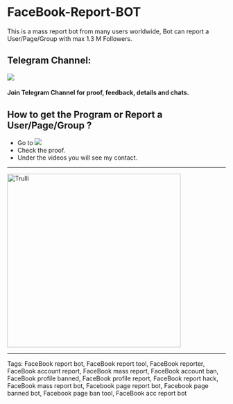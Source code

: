 # FaceBook-Report-BOT
This is a mass report bot from many users worldwide, Bot can report a User/Page/Group with max 1.3 M Followers.

## Telegram Channel:
<a href="https://t.me/FaceBookReportbott"><img src="https://img.shields.io/badge/Telegram-2CA5E0?style=for-the-badge&logo=telegram&logoColor=white"></a>
#### Join Telegram Channel for proof, feedback, details and chats.

## How to get the Program or Report a User/Page/Group ?
- Go to <a href="https://t.me/FaceBookReportbott"><img src="https://img.shields.io/badge/Telegram-2CA5E0?style=for-the-badge&logo=telegram&logoColor=white"></a>
- Check the proof.
- Under the videos you will see my contact.
<hr>
<img src="https://i.postimg.cc/0yRkpYFw/fbsurp.jpg" alt="Trulli" width="400" height="400">
<p>

<hr>
Tags: FaceBook report bot, FaceBook report tool, FaceBook reporter, FaceBook account report, FaceBook mass report, FaceBook account ban, FaceBook profile banned, FaceBook profile report, FaceBook report hack, FaceBook mass report bot, Facebook page report bot, Facebook page banned bot, Facebook page ban tool, FaceBook acc report bot
